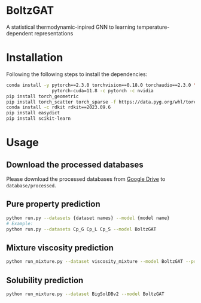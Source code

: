 # BoltzGAT
A statistical thermodynamic-inpired GNN to learning temperature-dependent representations

# Installation
Following the following steps to install the dependencies:
```bash
conda install -y pytorch==2.3.0 torchvision==0.18.0 torchaudio==2.3.0 \
                 pytorch-cuda=11.8 -c pytorch -c nvidia
pip install torch_geometric
pip install torch_scatter torch_sparse -f https://data.pyg.org/whl/torch-2.3.0+cu118.html
conda install -c rdkit rdkit==2023.09.6
pip install easydict
pip install scikit-learn
```

# Usage
## Download the processed databases
Please download the processed databases from [Google Drive](https://drive.google.com/drive/folders/1jSPmP2uwgJyAga5AHrerDuKdtsS5UL8v?usp=sharing) to `database/processed`.

## Pure property prediction
```bash
python run.py --datasets {dataset names} --model {model name}
# Example:
python run.py --datasets Cp_G Cp_L Cp_S --model BoltzGAT
```

## Mixture viscosity prediction
```bash
python run_mixture.py --dataset viscosity_mixture --model BoltzGAT --pretrained_path {path to pure viscosity model or None}
```
## Solubility prediction
```bash
python run_mixture.py --dataset BigSolDBv2 --model BoltzGAT
```